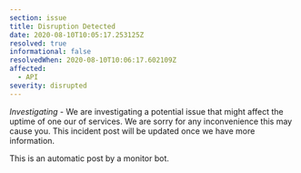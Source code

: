 ```yaml
---
section: issue
title: Disruption Detected
date: 2020-08-10T10:05:17.253125Z
resolved: true
informational: false
resolvedWhen: 2020-08-10T10:06:17.602109Z
affected:
  - API
severity: disrupted
---
```

*Investigating* - We are investigating a potential issue that might affect the uptime of one our of services. We are sorry for any inconvenience this may cause you. This incident post will be updated once we have more information.

This is an automatic post by a monitor bot.
        